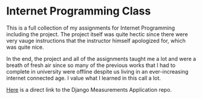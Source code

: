 # Internet Programming Class

This is a full collection of my assignments for Internet Programming including the project. The project itself was quite hectic since there were very vauge instructions that the instructor himself apologized for, which was quite nice.

In the end, the project and all of the assignments taught me a lot and were a breath of fresh air since so many of the previous works that I had to complete in university were offline despite us living in an ever-increasing internet connected age. I value what I learned in this call a lot.

[Here](https://github.com/NathanAllerton/Django-Measurements-Application-Final-Project) is a direct link to the Django Measurements Application repo.
